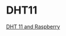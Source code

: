 # DHT11

[DHT 11 and Raspberry](https://www.raspberrypi-spy.co.uk/2017/09/dht11-temperature-and-humidity-sensor-raspberry-pi)
